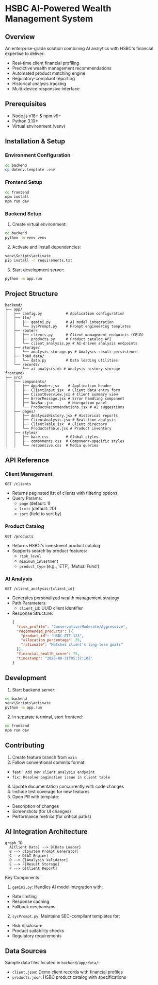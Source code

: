 # HSBC AI-Powered Wealth Management System

## Overview

An enterprise-grade solution combining AI analytics with HSBC's financial expertise to deliver:

- Real-time client financial profiling
- Predictive wealth management recommendations
- Automated product matching engine
- Regulatory-compliant reporting
- Historical analysis tracking
- Multi-device responsive interface

## Prerequisites

- Node.js v18+ & npm v9+
- Python 3.10+
- Virtual environment (venv)

## Installation & Setup

### Environment Configuration

```bash
cd backend
cp dotenv.template .env
```

### Frontend Setup

```bash
cd frontend
npm install
npm run dev
```

### Backend Setup

1. Create virtual environment:
```bash
cd backend
python -m venv venv
```

2. Activate and install dependencies:
```bash
venv\Scripts\activate
pip install -r requirements.txt
```

3. Start development server:
```bash
python -m app.run
```

## Project Structure

```text
backend/
├── app/
│   ├── config.py           # Application configuration
│   ├── llm/
│   │   ├── gemini.py       # AI model integration
│   │   └── sysPrompt.py    # Prompt engineering templates
│   ├── router/
│   │   ├── clients.py      # Client management endpoints (CRUD)
│   │   ├── products.py     # Product catalog API
│   │   └── client_analysis.py # AI-driven analysis endpoints
│   ├── storage/
│   │   └── analysis_storage.py # Analysis result persistence
│   ├── load_data/
│   │   └── data.py         # Data loading utilities
│   └── records/
│       └── ai_analysis_db # Analysis history storage
frontend/
├── src/
│   ├── components/
│   │   ├── AppHeader.jsx    # Application header
│   │   ├── ClientInput.jsx  # Client data entry form
│   │   ├── ClientOverview.jsx # Client summary view
│   │   ├── ErrorMessage.jsx # Error handling component
│   │   ├── NavBar.jsx       # Navigation panel
│   │   └── ProductRecommendations.jsx # AI suggestions
│   ├── pages/
│   │   ├── AnalysisHistory.jsx # Historical reports
│   │   ├── ClientAnalysis.jsx # Real-time analysis
│   │   ├── ClientTable.jsx  # Client directory
│   │   └── ProductsTable.jsx # Product inventory
│   ├── styles/
│   │   ├── base.css        # Global styles
│   │   ├── components.css  # Component-specific styles
│   │   └── responsive.css  # Media queries
```
## API Reference

### Client Management
`GET /clients`
- Returns paginated list of clients with filtering options
- Query Params:
  - `page` (default: 1)
  - `limit` (default: 20)
  - `sort` (field to sort by)

### Product Catalog
`GET /products`
- Returns HSBC's investment product catalog
- Supports search by product features:
  - `risk_level`
  - `minimum_investment`
  - `product_type` (e.g., 'ETF', 'Mutual Fund')

### AI Analysis
`GET /client_analysis/{client_id}`
- Generates personalized wealth management strategy
- Path Parameters:
  - `client_id`: UUID client identifier
- Response Structure:
  ```json
  {
    "risk_profile": "Conservative/Moderate/Aggressive",
    "recommended_products": [{
      "product_id": "HSBC-ETF-123",
      "allocation_percentage": 35,
      "rationale": "Matches client's long-term goals"
    }],
    "financial_health_score": 78,
    "timestamp": "2025-08-31T05:37:10Z"
  }
  ```


## Development

1. Start backend server:
```bash
cd backend
venv\Scripts\activate
python -m app.run
```

2. In separate terminal, start frontend:
```bash
cd frontend
npm run dev
```

## Contributing
1. Create feature branch from `main`
2. Follow conventional commits format:
  - `feat: Add new client analysis endpoint`
  - `fix: Resolve pagination issue in client table`
3. Update documentation concurrently with code changes
4. Include test coverage for new features
5. Open PR with template:
  - Description of changes
  - Screenshots (for UI changes)
  - Performance metrics (for critical paths)


## AI Integration Architecture

```mermaid
graph TD
  A[Client Data] --> B{Data Loader}
  B --> C[System Prompt Generator]
  C --> D[AI Engine]
  D --> E[Analysis Validator]
  E --> F[Result Storage]
  F --> G[Client Report]
```
Key Components:
1. `gemini.py`: Handles AI model integration with:
  - Rate limiting
  - Response caching
  - Fallback mechanisms
2. `sysPrompt.py`: Maintains SEC-compliant templates for:
  - Risk disclosure
  - Product suitability checks
  - Regulatory requirements

## Data Sources

Sample data files located in `backend/app/data/`:
- `client.json`: Demo client records with financial profiles
- `products.json`: HSBC product catalog with specifications
